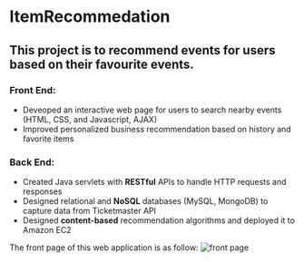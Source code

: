 # ItemRecommedation
## This project is to recommend events for users based on their favourite events.
### Front End:
* Deveoped an interactive web page for users to search nearby events (HTML, CSS, and Javascript, AJAX)
* Improved personalized business recommendation based on history and favorite items

### Back End:
* Created Java servlets with **RESTful** APIs to handle HTTP requests and responses
* Designed relational and **NoSQL** databases (MySQL, MongoDB) to capture data from Ticketmaster API
* Designed **content-based** recommendation algorithms and deployed it to Amazon EC2
  
The front page of this web application is as follow:
    ![front page](https://raw.githubusercontent.com/HaoFu1103/ItemRecommedation/master/WebContent/Front_page.png)
